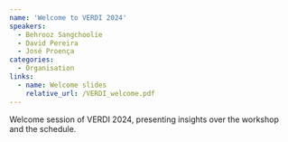 ```yaml
---
name: 'Welcome to VERDI 2024'
speakers:
  - Behrooz Sangchoolie 
  - David Pereira
  - José Proença
categories:
  - Organisation
links:
  - name: Welcome slides
    relative_url: /VERDI_welcome.pdf
---
```



Welcome session of VERDI 2024, presenting insights over the workshop and the schedule.
